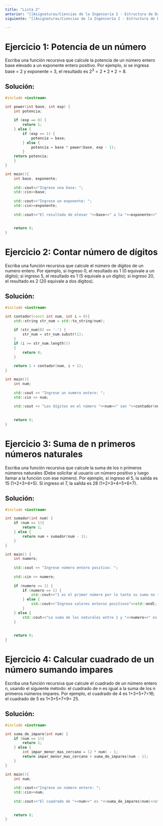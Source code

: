 ```yaml
---
title: "Lista 2"
anterior: "[[Asignaturas/Ciencias de la Ingeniería I - Estructura de Datos/Ejercicios/Lista 1|Lista 1]]"
siguiente: "[[Asignaturas/Ciencias de la Ingeniería I - Estructura de Datos/Ejercicios/_index|Inicio]]"

---
```


#  Ejercicio 1: Potencia de un número
 
 Escriba una función recursiva que calcule la potencia de un número entero base elevado a un exponente entero positivo. Por ejemplo, si se ingresa base = 2 y exponente = 3, el resultado es $2^{3} = 2*2*2 = 8$.

## Solución:

```c++
#include <iostream>

int power(int base, int exp) {
	int potencia;
	
	if (exp == 0) {
		return 1;
	} else {
		if (exp == 1) {
			potencia = base;
		} else {
			potencia = base * power(base, exp - 1);
		}
	return potencia;
	}
}

int main(){
	int base, exponente;
	
	std::cout<<"Ingrese una base: ";
	std::cin>>base;
	
	std::cout<<"Ingrese un exponente: ";
	std::cin>>exponente;
		
	std::cout<<"El resultado de elevar "<<base<<" a la "<<exponente<<" potencia es "<<power(base,exponente)<<std::endl;
	
	
	return 0;
}
```

# Ejercicio 2: Contar número de dígitos

Escriba una función recursiva que calcule el número de dígitos de un numero entero. Por ejemplo, si ingreso 0, el resultado es 1 (0 equivale a un dígito); si ingreso 5, el resultado es 1 (5 equivale a un dígito); si ingreso 20, el resultado es 2 (20 equivale a dos dígitos).

## Solución:

```c++
#include <iostream>

int contador(const int num, int i = 0){
	std::string str_num = std::to_string(num);
	
	if (str_num[0] == '-') {
		str_num = str_num.substr(1);
	}
	if (i >= str_num.length())
	{
		return 0;
	}
	
	return 1 + contador(num, i + 1);
}

int main(){
	int num;
	
	std::cout << "Ingrese un numero entero: ";
	std::cin >> num;
	
	std::cout << "Los dígitos en el número "<<num<<" son "<<contador(num)<<std::endl;
	
	
	return 0;
}
```

# Ejercicio 3: Suma de n primeros números naturales

Escriba una función recursiva que calcule la suma de los n primeros números naturales (Debe solicitar al usuario un número positivo y luego llamar a la función con ese número). Por ejemplo, si ingreso el 5, la salida es 15 (1+2+3+4+5). Si ingreso el 7, la salida es 28 (1+2+3+4+5+6+7).

## Solución:

```c++
#include <iostream>

int sumador(int num) {
	if (num == 1){
		return 1;
	} else {
		return num + sumador(num - 1);
	}
}

int main() {
	int numero;
	
	std::cout << "Ingrese número entero positivo: ";
	
	std::cin >> numero;
	
	if (numero <= 1) {
		if (numero == 1) {
			std::cout<<"1 es el primer número por lo tanto su suma no tiene sentido"<<std::endl;
		} else {
			std::cout<<"Ingrese valores enteros positivos"<<std::endl;
		}
	} else {
		std::cout<<"La suma de los naturales entre 1 y "<<numero<<" es "<<sumador(numero)<<std::endl;
	}
	
	
	return 0;
}
```

# Ejercicio 4: Calcular cuadrado de un número sumando impares

Escriba una función recursiva que calcule el cuadrado de un número entero n, usando el siguiente método: el cuadrado de n es igual a la suma de los n primeros números impares. Por ejemplo, el cuadrado de 4 es 1+3+5+7=16; el cuadrado de 5 es 1+3+5+7+9= 25.

## Solución:  

```c++
#include <iostream>

int suma_de_impare(int num) {
	if (num == 1){
		return 1;
	} else {
		int impar_menor_mas_cercano = (2 * num) - 1;
		return impar_menor_mas_cercano + suma_de_impares(num - 1);
	}
}

int main(){
	int num;
	
	std::cout<<"Ingrese un número entero: ";
	std::cin>>num;
	
	std::cout<<"El cuadrado de "<<num<<" es "<<suma_de_impares(num)<<std::endl;
	
	
	return 0;
}
```

